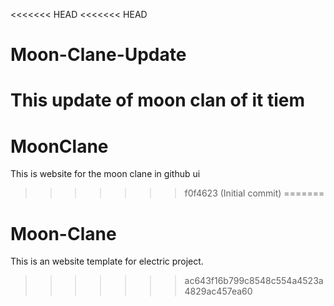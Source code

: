 <<<<<<< HEAD
<<<<<<< HEAD
# Moon-Clane-Update
This update of moon clan of it tiem 
=======
# MoonClane
This is website for the moon clane in github ui
>>>>>>> f0f4623 (Initial commit)
=======
# Moon-Clane
This is an website template for electric project.
>>>>>>> ac643f16b799c8548c554a4523a4829ac457ea60
